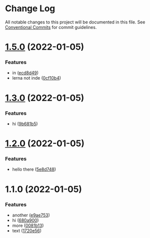 # Change Log

All notable changes to this project will be documented in this file.
See [Conventional Commits](https://conventionalcommits.org) for commit guidelines.

# [1.5.0](https://github.com/yishayweb/yishay20-course-monorepo/compare/v1.3.0...v1.5.0) (2022-01-05)


### Features

* in ([ecd8d49](https://github.com/yishayweb/yishay20-course-monorepo/commit/ecd8d49e7f47f626011a7e1251cf9b572bcc2dda))
* lerna not inde ([0cf10b4](https://github.com/yishayweb/yishay20-course-monorepo/commit/0cf10b450e04d08d7f4a8b95494251d0ceaa6046))





# [1.3.0](https://github.com/yishayweb/yishay20-course-monorepo/compare/v1.2.0...v1.3.0) (2022-01-05)


### Features

* hi ([9b681b5](https://github.com/yishayweb/yishay20-course-monorepo/commit/9b681b5f66c4551b6596828697b50a576b405f61))





# [1.2.0](https://github.com/yishayweb/yishay20-course-monorepo/compare/v1.1.0...v1.2.0) (2022-01-05)


### Features

* hello there ([5e8d748](https://github.com/yishayweb/yishay20-course-monorepo/commit/5e8d7489c8c854f228018cdbcd33796f23d19b33))





# 1.1.0 (2022-01-05)


### Features

* another ([e9ae753](https://github.com/yishayweb/yishay20-course-monorepo/commit/e9ae75339a2d981d302da6929d67f35643c8f6e9))
* hi ([680a900](https://github.com/yishayweb/yishay20-course-monorepo/commit/680a90038179e4290a204fcd158a47a7f021ebda))
* more ([0081b13](https://github.com/yishayweb/yishay20-course-monorepo/commit/0081b135b7fc256af0190b9384bddc0fe13eb507))
* text ([1720e56](https://github.com/yishayweb/yishay20-course-monorepo/commit/1720e568af3b7546fb6463d5c92496c82c6ae91a))
